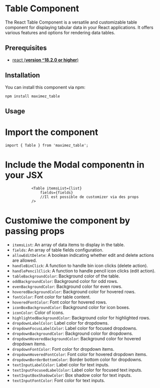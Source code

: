 # Table Component

The React Table Component is a versatile and customizable table component for displaying tabular data in your React applications. It offers various features and options for rendering data tables.

## Prerequisites

- [react (**version ^18.2.0 or higher**)](https://react.dev/)

## Installation

You can install this component via npm:

`npm install maximez_table`

## Usage

# Import the component

`import { Table } from 'maximez_table';`

# Include the Modal componentn in your JSX

```         
            <Table itemsList={list}
                fields={fields}
                //Il est possible de customizer via des props
            />
```

# Customiwe the component by passing props

- `itemsList`: An array of data items to display in the table.
- `fields`: An array of table fields configuration.
- `allowEditDelete`: A boolean indicating whether edit and delete actions are allowed.
- `handleBinClick`: A function to handle bin icon clicks (delete action).
- `handlePencilClick`: A function to handle pencil icon clicks (edit action).
- `tableBackgroundColor`: Background color of the table.
- `oddBackgroundColor`: Background color for odd rows.
- `evenBackgroundColor`: Background color for even rows.
- `hoveredBackgroundColor`: Background color for hovered rows.
- `fontColor`: Font color for table content.
- `hoveredFontColor`: Font color for hovered rows.
- `iconBoxBackgroundColor`: Background color for icon boxes.
- `iconColor`: Color of icons.
- `highlightedBackgroundColor`: Background color for highlighted rows.
- `dropdownLabelColor`: Label color for dropdowns.
- `dropdownFocusLabelColor`: Label color for focused dropdowns.
- `dropdownBackgroundColor`: Background color for dropdowns.
- `dropdownHoveredBackgroundColor`: Background color for hovered dropdown items.
- `dropdownFontColor`: Font color for dropdown items.
- `dropdownHoveredFontColor`: Font color for hovered dropdown items.
- `dropdownBorderBottomColor`: Border bottom color for dropdowns.
- `textInputLabelColor`: Label color for text inputs.
- `textInputFocusedLabelColor`: Label color for focused text inputs.
- `textInputBoxShadowColor`: Box shadow color for text inputs.
- `textInputFontColor`: Font color for text inputs.
